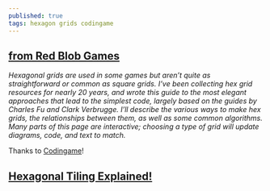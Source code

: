 ```yaml
---
published: true
tags: hexagon grids codingame
---
```

## [from Red Blob Games](http://www.redblobgames.com/grids/hexagons/)

_Hexagonal grids are used in some games but aren’t quite as straightforward or common as square grids. I’ve been collecting hex grid resources for nearly 20 years, and wrote this guide to the most elegant approaches that lead to the simplest code, largely based on the guides by Charles Fu and Clark Verbrugge. I’ll describe the various ways to make hex grids, the relationships between them, as well as some common algorithms. Many parts of this page are interactive; choosing a type of grid will update diagrams, code, and text to match._

Thanks to [Codingame](https://www.codingame.com)!

## [Hexagonal Tiling Explained!](https://www.youtube.com/watch?v=VmrIDyYiJBA)
